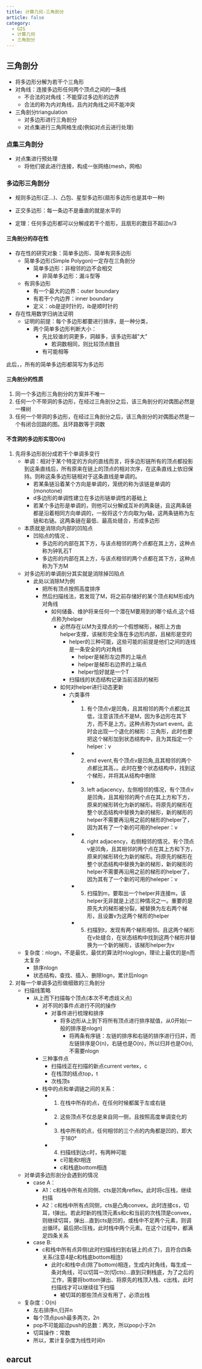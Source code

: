 ```yaml
---
title: 计算几何-三角剖分
article: false
category:
  - GIS
  - 计算几何
  - 三角剖分
---
```

## 三角剖分
- 将多边形分解为若干个三角形
- 对角线：连接多边形任何两个顶点之间的一条线
  - 不合法的对角线：不能穿过多边形的边界
  - 合法的称为内对角线，且内对角线之间不能冲突
- 三角剖分triangulation
  - 对多边形进行三角剖分
  - 对点集进行三角网格生成(例如对点云进行处理)
### 点集三角剖分
- 对点集进行预处理
  - 将他们彼此进行连接，构成一张网络(mesh，网格)
### 多边形三角剖分
- 规则多边形(正...)、凸包、星型多边形(扇形多边形也是其中一种)
- 正交多边形：每一条边不是垂直的就是水平的

- 定理：任何多边形都可以分解成若干个扇形，且扇形的数目不超过n/3
#### 三角剖分的存在性
- 存在性的研究对象：简单多边形、简单有洞多边形
  - 简单多边形(Simple Polygon)一定存在三角剖分
    - 简单多边形：非相邻的边不会相交
      - 非简单多边形：漏斗型等
  - 有洞多边形
    - 有一个最大的边界：outer boundary
    - 有若干个内边界：inner boundary
    - 定义：ob是逆时针的，ib是顺时针的
- 存在性用数学归纳法证明
  - 证明的前提：每个多边形都要进行排序，是一种分类，
    - 两个简单多边形判断大小：
      - 先比较谁的洞更多，洞越多，该多边形越"大"
        - 若洞数相同，则比较顶点数目
      - 有可能相等

此后，，所有的简单多边形都简写为多边形
#### 三角剖分的性质
1. 同一个多边形三角剖分的方案并不唯一
2. 任何一个不带洞的多边形，在经过三角剖分之后，该三角剖分的对偶图必然是一棵树
3. 任何一个带洞的多边形，在经过三角剖分之后，该三角剖分的对偶图必然是一个有闭合回路的图。且环路数等于洞数
#### 不含洞的多边形实现O(n)
1. 先将多边形剖分成若干个单调多变行
   - 单调：相对于某个特定的方向的直线而言，将多边形链所有的顶点都投影到这条直线后，所有原来在链上的顶点的相对次序，在这条直线上依旧保持。则称这条多边形链相对于这条直线是单调的。
     - 若某条链沿着某个方向是单调的，笼统的称为该链是单调的(monotone)
     - d多边形的单调性建立在多边形链单调性的基础上
     - 若某个多边形是单调的，则他可以分解成互补的两条链，且这两条链都是沿着相同方向单调的，一般将这个方向取为y轴，这两条链称为左链和右链。这两条链在最低、最高处缝合，形成多边形
   - 本质就是消除向内部的凹陷点
     - 凹陷点的情况 、
       - 多边形的内部在其下方，与该点相邻的两个点都在其上方，这种点称为钟乳石T
       - 多边形的内部在其上方，与该点相邻的两个点都在其下方，这种点称为下方M
   - 对多边形的单调剖分其实就是消除掉凹陷点
     - 此处以消除M为例
       - 把所有顶点按照高度排序
       - 然后扫描线法，若发现了M，将之前存储好的某个顶点和M形成内对角线
         - 如何储备、维护将来任何一个潜在M要用到的哪个结点,这个结点称为helper
           - 必然存在以M为支撑点的一个假想梯形，梯形上方由helper支撑，该梯形完全落在多边形内部，且梯形是空的
             - helper的三种可能，这些可能的前提是他们之间的连线是一条安全的内对角线
               - helper是梯形左边界的上端点
               - helper是梯形右边界的上端点
               - helper恰好就是一个T
             - 扫描线的状态结构记录当前活跃的梯形
           - 如何对helper进行动态更新
             - 六类事件
               - 1. 有个顶点v是凹角，且其相邻的两个点都比其低，注意该顶点不是M，因为多边形在其下方，而不是上方。这种点称为start event。此时会出现一个退化的梯形：三角形，此时也要把这个梯形加到状态结构中，且为其指定一个helper：v
               - 2. end event,有个顶点v是凹角,且其相邻的两个点都比其高，。此时在整个状态结构中，找到这个梯形，并将其从结构中删除
               - 3. left adjacency，左侧相邻的情况，有个顶点v是凹角，且其相邻的两个点在其上方和下方，原来的梯形转化为新的梯形。将原先的梯形在整个状态结构中替换为新的梯形，新的梯形的helper不需要再沿用之前的梯形的helper了，因为其有了一个新的可用的heleper：v
               - 4. right adjacency，右侧相邻的情况，有个顶点v是凹角，且其相邻的两个点在其上方和下方，原来的梯形转化为新的梯形。将原先的梯形在整个状态结构中替换为新的梯形，新的梯形的helper不需要再沿用之前的梯形的helper了，因为其有了一个新的可用的heleper：v
               - 5. 扫描到m，要取出一个helper并连接m，该helper无非就是上述三种情况之一。重要的是原先大的梯形被分裂，被替换为左右两个梯形，且设置v为这两个梯形的helper
               - 5. 扫描到t，发现有两个梯形相邻。且这两个梯形在v处缝合，在状态结构中找到这两个梯形并替换为一个新的梯形，该梯形helper为v
   - 复杂度：nlogn，不是最优，最优的算法时nloglogn，理论上最优的是n而太复杂
     - 排序nlogn
     - 状态结构，查找、插入、删除logn，累计后nlogn
2. 对每一个单调多边形做细致的三角剖分
   - 扫描线策略
     - 从上而下扫描每个顶点(本次不考虑歧义点)
       - 对不同的事件点进行不同的操作
         - 对事件进行梳理和排序
           - 将多边形从上到下将所有顶点进行排序赋值，从0开始(一般的排序是nlogn)
             - 将两条有序链：左链的排序和右链的排序进行归并，而左链排序是O(n)，右链也是O(n)，所以归并也是O(n),不需要nlogn
       - 三种事件点
         - 扫描线正在扫描的新点current vertex，c
         - 在栈顶的结点top，t
         - 次栈顶s
       - 栈中的点和单调链之间的关系：
         - 1. 在栈中所存的点，在任何时候都属于左或右链
         - 2. 这些顶点不仅总是来自同一侧，且按照高度单调变化的
         - 3. 栈中所有的点，任何相邻的三个点的内角都是凹的，即大于180°
         - 4. 扫描线到达c时，有两种可能
           - c可能和t相连
           - c和栈底bottom相连
   - 对单调多边形剖分会遇到的情况
     - case A：
       - A1：c和栈中所有点同侧、cts是凹角reflex。此时将c压栈，继续扫描
       - A2：c和栈中所有点同侧，cts是凸角convex。此时连接cs，切耳，t弹出。若此时新的栈顶元素s和c和当前的次栈顶是convex，则继续切耳，弹出...直到cts是凹的，或栈中不足两个元素，则调出循环。最后把c压栈，此时栈中两个元素。在这个过程中，都满足四条关系
     - case B:
       - c和栈中所有点异侧(此时扫描线扫到右链上的点了)，且符合四条关系(注意4是c和栈底bottom相连)
         - 此时c和栈中点(除了bottom)相连，生成内对角线，每生成一条对角线，可以切耳一次(切cts)...直到只剩栈底，为了之后的工作，需要将bottom弹出、将原先的栈顶入栈、c出栈，此时扫描线才可以继续往下扫描
           - 被切耳的那些顶点没有用了，必须出栈
   - 复杂度：O(n)
     - 左右排序n,归并n
     - 每个顶点push最多两次，2n
     - pop不可能超过push的总数：两次，所以pop小于2n
     - 切耳操作：常数
     - 所以，累计复杂度为线性时间n

## earcut